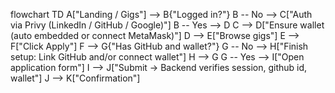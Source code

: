 flowchart TD
  A["Landing / Gigs"] --> B{"Logged in?"}
  B -- No --> C["Auth via Privy (LinkedIn / GitHub / Google)"]
  B -- Yes --> D
  C --> D["Ensure wallet (auto embedded or connect MetaMask)"]
  D --> E["Browse gigs"]
  E --> F["Click Apply"]
  F --> G{"Has GitHub and wallet?"}
  G -- No --> H["Finish setup: Link GitHub and/or connect wallet"]
  H --> G
  G -- Yes --> I["Open application form"]
  I --> J["Submit → Backend verifies session, github id, wallet"]
  J --> K["Confirmation"]
